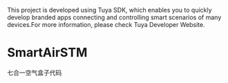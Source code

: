 This project is developed using Tuya SDK, which enables you to quickly develop branded apps connecting and controlling smart scenarios of many devices.For more information, please check Tuya Developer Website.
# SmartAirSTM
七合一空气盒子代码
